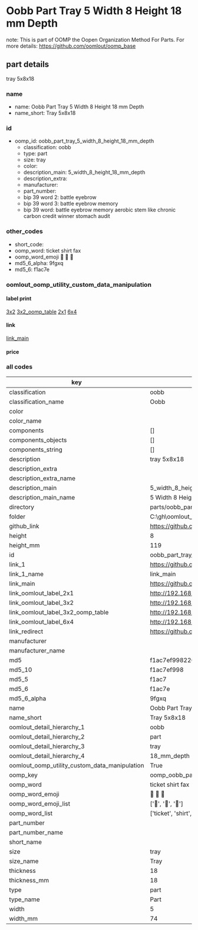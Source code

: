 # Oobb Part Tray 5 Width 8 Height 18 mm Depth  

note: This is part of OOMP the Oopen Organization Method For Parts. For more details: https://github.com/oomlout/oomp_base

##  part details
  



tray 5x8x18



### name
* name: Oobb Part Tray 5 Width 8 Height 18 mm Depth
* name_short: Tray 5x8x18 
### id
* oomp_id: oobb_part_tray_5_width_8_height_18_mm_depth
  * classification: oobb
  * type: part
  * size: tray
  * color: 
  * description_main: 5_width_8_height_18_mm_depth
  * description_extra: 
  * manufacturer: 
  * part_number: 
  * bip 39 word 2: battle eyebrow
  * bip 39 word 3: battle eyebrow memory
  * bip 39 word: battle eyebrow memory aerobic stem like chronic carbon credit winner stomach audit

### other_codes
* short_code: 
* oomp_word: ticket shirt fax
* oomp_word_emoji :ticket: :shirt: :fax:
* md5_6_alpha: 9fgxq
* md5_6: f1ac7e






### oomlout_oomp_utility_custom_data_manipulation
#### label print
[3x2](http://192.168.1.245:1112/?label=oomp%209fgxq)
[3x2_oomp_table](http://192.168.1.108:1112/?label=oomp%209fgxq)
[2x1](http://192.168.1.242:1112/?label=oomp%209fgxq)
[6x4](http://192.168.1.55:1112/?label=oomp%209fgxq)    

#### link

[link_main](https://github.com/oomlout/oomlout_oobb_version_4_generated_parts/tree/main/navigation_oomp/oobb/part/tray/5_width_8_height_18_mm_depth/part)                              

#### price







### all codes 
| key | value |  
| --- | --- |  
| classification | oobb |  
| classification_name | Oobb |  
| color |  |  
| color_name |  |  
| components | [] |  
| components_objects | [] |  
| components_string | [] |  
| description | tray 5x8x18 |  
| description_extra |  |  
| description_extra_name |  |  
| description_main | 5_width_8_height_18_mm_depth |  
| description_main_name | 5 Width 8 Height 18 mm Depth |  
| directory | parts/oobb_part_tray_5_width_8_height_18_mm_depth |  
| folder | C:\gh\oomlout_oobb_version_4_generated_parts\parts\oobb_part_tray_5_width_8_height_18_mm_depth |  
| github_link | https://github.com/oomlout/oomlout_oomp_part_src/tree/main/parts/oobb_part_tray_5_width_8_height_18_mm_depth |  
| height | 8 |  
| height_mm | 119 |  
| id | oobb_part_tray_5_width_8_height_18_mm_depth |  
| link_1 | https://github.com/oomlout/oomlout_oobb_version_4_generated_parts/tree/main/navigation_oomp/oobb/part/tray/5_width_8_height_18_mm_depth/part |  
| link_1_name | link_main |  
| link_main | https://github.com/oomlout/oomlout_oobb_version_4_generated_parts/tree/main/navigation_oomp/oobb/part/tray/5_width_8_height_18_mm_depth/part |  
| link_oomlout_label_2x1 | http://192.168.1.242:1112/?label=oomp%209fgxq |  
| link_oomlout_label_3x2 | http://192.168.1.245:1112/?label=oomp%209fgxq |  
| link_oomlout_label_3x2_oomp_table | http://192.168.1.108:1112/?label=oomp%209fgxq |  
| link_oomlout_label_6x4 | http://192.168.1.55:1112/?label=oomp%209fgxq |  
| link_redirect | https://github.com/oomlout/oomlout_oobb_version_4_generated_parts/tree/main/parts/oobb_tray_05_08_18 |  
| manufacturer |  |  
| manufacturer_name |  |  
| md5 | f1ac7ef99822650e06eaa04315d4509a |  
| md5_10 | f1ac7ef998 |  
| md5_5 | f1ac7 |  
| md5_6 | f1ac7e |  
| md5_6_alpha | 9fgxq |  
| name | Oobb Part Tray 5 Width 8 Height 18 mm Depth |  
| name_short | Tray 5x8x18  |  
| oomlout_detail_hierarchy_1 | oobb |  
| oomlout_detail_hierarchy_2 | part |  
| oomlout_detail_hierarchy_3 | tray |  
| oomlout_detail_hierarchy_4 | 18_mm_depth |  
| oomlout_oomp_utility_custom_data_manipulation | True |  
| oomp_key | oomp_oobb_part_tray_5_width_8_height_18_mm_depth |  
| oomp_word | ticket shirt fax |  
| oomp_word_emoji | :ticket: :shirt: :fax: |  
| oomp_word_emoji_list | [':ticket:', ':shirt:', ':fax:'] |  
| oomp_word_list | ['ticket', 'shirt', 'fax'] |  
| part_number |  |  
| part_number_name |  |  
| short_name |  |  
| size | tray |  
| size_name | Tray |  
| thickness | 18 |  
| thickness_mm | 18 |  
| type | part |  
| type_name | Part |  
| width | 5 |  
| width_mm | 74 |  
